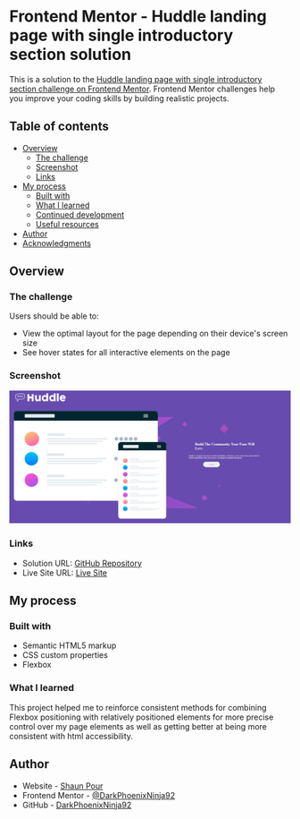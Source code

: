 # Frontend Mentor - Huddle landing page with single introductory section solution

This is a solution to the [Huddle landing page with single introductory section challenge on Frontend Mentor](https://www.frontendmentor.io/challenges/huddle-landing-page-with-a-single-introductory-section-B_2Wvxgi0). Frontend Mentor challenges help you improve your coding skills by building realistic projects. 

## Table of contents

- [Overview](#overview)
  - [The challenge](#the-challenge)
  - [Screenshot](#screenshot)
  - [Links](#links)
- [My process](#my-process)
  - [Built with](#built-with)
  - [What I learned](#what-i-learned)
  - [Continued development](#continued-development)
  - [Useful resources](#useful-resources)
- [Author](#author)
- [Acknowledgments](#acknowledgments)

## Overview

### The challenge

Users should be able to:

- View the optimal layout for the page depending on their device's screen size
- See hover states for all interactive elements on the page

### Screenshot

![](images/screenshot/screenshot.jpg)

### Links

- Solution URL: [GitHub Repository](https://github.com/DarkPhoenixNinja92/Huddle-Landing-Page)
- Live Site URL: [Live Site](https://darkphoenixninja92.github.io/Huddle-Landing-Page/)

## My process

### Built with

- Semantic HTML5 markup
- CSS custom properties
- Flexbox

### What I learned

This project helped me to reinforce consistent methods for combining Flexbox positioning with relatively positioned elements for more precise control over my page elements as well as getting better at being more consistent with html accessibility.

## Author

- Website - [Shaun Pour](https://shaunpourdev.com)
- Frontend Mentor - [@DarkPhoenixNinja92](https://www.frontendmentor.io/profile/DarkPhoenixNinja92)
- GitHub - [DarkPhoenixNinja92](https://github.com/DarkPhoenixNinja92)

